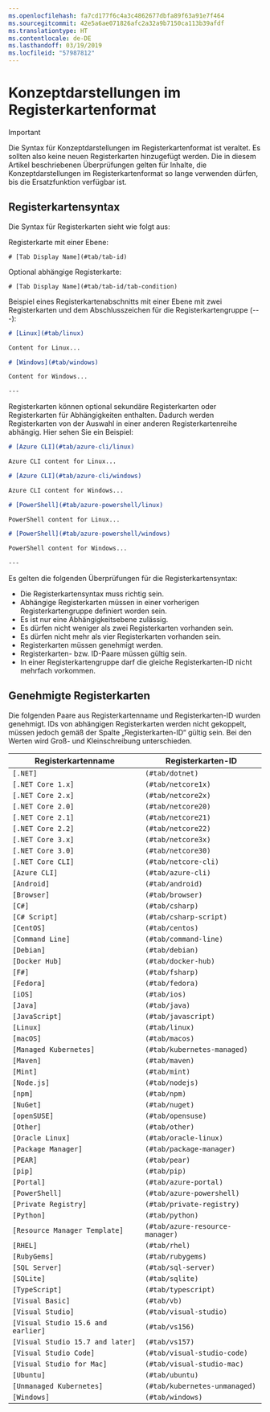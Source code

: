 ```yaml
---
ms.openlocfilehash: fa7cd177f6c4a3c4862677dbfa89f63a91e7f464
ms.sourcegitcommit: 42e5a6ae071826afc2a32a9b7150ca113b39afdf
ms.translationtype: HT
ms.contentlocale: de-DE
ms.lasthandoff: 03/19/2019
ms.locfileid: "57987812"
---
```

# <a name="tabbed-conceptual"></a>Konzeptdarstellungen im Registerkartenformat

> [!IMPORTANT]
> Die Syntax für Konzeptdarstellungen im Registerkartenformat ist veraltet. Es sollten also keine neuen Registerkarten hinzugefügt werden. Die in diesem Artikel beschriebenen Überprüfungen gelten für Inhalte, die Konzeptdarstellungen im Registerkartenformat so lange verwenden dürfen, bis die Ersatzfunktion verfügbar ist.

## <a name="tab-syntax"></a>Registerkartensyntax

Die Syntax für Registerkarten sieht wie folgt aus:

Registerkarte mit einer Ebene:

`# [Tab Display Name](#tab/tab-id)`

Optional abhängige Registerkarte:

`# [Tab Display Name](#tab/tab-id/tab-condition)`

Beispiel eines Registerkartenabschnitts mit einer Ebene mit zwei Registerkarten und dem Abschlusszeichen für die Registerkartengruppe (---):

```markdown
# [Linux](#tab/linux)

Content for Linux...

# [Windows](#tab/windows)

Content for Windows...

---
```

Registerkarten können optional sekundäre Registerkarten oder Registerkarten für Abhängigkeiten enthalten. Dadurch werden Registerkarten von der Auswahl in einer anderen Registerkartenreihe abhängig. Hier sehen Sie ein Beispiel:

```markdown
# [Azure CLI](#tab/azure-cli/linux)

Azure CLI content for Linux...

# [Azure CLI](#tab/azure-cli/windows)

Azure CLI content for Windows...

# [PowerShell](#tab/azure-powershell/linux)

PowerShell content for Linux...

# [PowerShell](#tab/azure-powershell/windows)

PowerShell content for Windows...

---
```

Es gelten die folgenden Überprüfungen für die Registerkartensyntax:

- Die Registerkartensyntax muss richtig sein.
- Abhängige Registerkarten müssen in einer vorherigen Registerkartengruppe definiert worden sein.
- Es ist nur eine Abhängigkeitsebene zulässig.
- Es dürfen nicht weniger als zwei Registerkarten vorhanden sein.
- Es dürfen nicht mehr als vier Registerkarten vorhanden sein.
- Registerkarten müssen genehmigt werden.
- Registerkarten- bzw. ID-Paare müssen gültig sein.
- In einer Registerkartengruppe darf die gleiche Registerkarten-ID nicht mehrfach vorkommen.

## <a name="approved-tabs"></a>Genehmigte Registerkarten

Die folgenden Paare aus Registerkartenname und Registerkarten-ID wurden genehmigt. IDs von abhängigen Registerkarten werden nicht gekoppelt, müssen jedoch gemäß der Spalte „Registerkarten-ID“ gültig sein. Bei den Werten wird Groß- und Kleinschreibung unterschieden.

|Registerkartenname              |Registerkarten-ID            |
|----------------------|------------------|
|`[.NET]`              |`(#tab/dotnet)`   |
|`[.NET Core 1.x]`     |`(#tab/netcore1x)`|
|`[.NET Core 2.x]`     |`(#tab/netcore2x)`|
|`[.NET Core 2.0]`     |`(#tab/netcore20)`|
|`[.NET Core 2.1]`     |`(#tab/netcore21)`|
|`[.NET Core 2.2]`     |`(#tab/netcore22)`|
|`[.NET Core 3.x]`     |`(#tab/netcore3x)`|
|`[.NET Core 3.0]`     |`(#tab/netcore30)`|
|`[.NET Core CLI]`     |`(#tab/netcore-cli)`|
|`[Azure CLI]`         |`(#tab/azure-cli)`|
|`[Android]`           |`(#tab/android)`  |
|`[Browser]`           |`(#tab/browser)`  |
|`[C#]`                |`(#tab/csharp)`   |
|`[C# Script]`         |`(#tab/csharp-script)`|
|`[CentOS]`            |`(#tab/centos)`|
|`[Command Line]`      |`(#tab/command-line)`|
|`[Debian]`            |`(#tab/debian)`|
|`[Docker Hub]`        |`(#tab/docker-hub)`|
|`[F#]`                |`(#tab/fsharp)`|
|`[Fedora]`            |`(#tab/fedora)`|
|`[iOS]`               |`(#tab/ios)`      |
|`[Java]`              |`(#tab/java)`|
|`[JavaScript]`        |`(#tab/javascript)`|
|`[Linux]`             |`(#tab/linux)`    |
|`[macOS]`             |`(#tab/macos)`    |
|`[Managed Kubernetes]`|`(#tab/kubernetes-managed)`|
|`[Maven]`             |`(#tab/maven)`|
|`[Mint]`              |`(#tab/mint)`|
|`[Node.js]`           |`(#tab/nodejs)`|
|`[npm]`               |`(#tab/npm)` |
|`[NuGet]`             |`(#tab/nuget)`|
|`[openSUSE]`          |`(#tab/opensuse)`|
|`[Other]`             |`(#tab/other)` |
|`[Oracle Linux]`      |`(#tab/oracle-linux)`|
|`[Package Manager]`   |`(#tab/package-manager)` |
|`[PEAR]`              |`(#tab/pear)`|
|`[pip]`               |`(#tab/pip)`|
|`[Portal]`            |`(#tab/azure-portal)`    |
|`[PowerShell]`        |`(#tab/azure-powershell)`|
|`[Private Registry]`  |`(#tab/private-registry)`|
|`[Python]`            |`(#tab/python)`|
|`[Resource Manager Template]`|`(#tab/azure-resource-manager)`|
|`[RHEL]`              |`(#tab/rhel)`|
|`[RubyGems]`          |`(#tab/rubygems)`|
|`[SQL Server]`        |`(#tab/sql-server)`|
|`[SQLite]`            |`(#tab/sqlite)`|
|`[TypeScript]`        |`(#tab/typescript)`|
|`[Visual Basic]`      |`(#tab/vb)` |
|`[Visual Studio]`     |`(#tab/visual-studio)`|
|`[Visual Studio 15.6 and earlier]`|`(#tab/vs156)`|
|`[Visual Studio 15.7 and later]`  |`(#tab/vs157)`|
|`[Visual Studio Code]`            |`(#tab/visual-studio-code)`|
|`[Visual Studio for Mac]`         |`(#tab/visual-studio-mac)`|
|`[Ubuntu]`                        |`(#tab/ubuntu)`|
|`[Unmanaged Kubernetes]`          |`(#tab/kubernetes-unmanaged)`|
|`[Windows]`   |`(#tab/windows)`   |